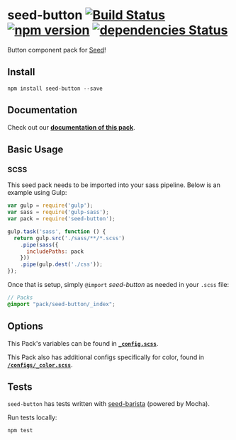 # seed-button [![Build Status](https://travis-ci.org/helpscout/seed-button.svg?branch=master)](https://travis-ci.org/helpscout/seed-button) [![npm version](https://badge.fury.io/js/seed-button.svg)](https://badge.fury.io/js/seed-button) [![dependencies Status](https://david-dm.org/helpscout/seed-button/status.svg)](https://david-dm.org/helpscout/seed-button)

Button component pack for [Seed](https://github.com/helpscout/seed)!


## Install
```
npm install seed-button --save
```


## Documentation

Check out our **[documentation of this pack](http://developer.helpscout.net/seed/packs/seed-button/)**.


## Basic Usage

### SCSS
This seed pack needs to be imported into your sass pipeline. Below is an example using Gulp:


```javascript
var gulp = require('gulp');
var sass = require('gulp-sass');
var pack = require('seed-button');

gulp.task('sass', function () {
  return gulp.src('./sass/**/*.scss')
    .pipe(sass({
      includePaths: pack
    }))
    .pipe(gulp.dest('./css'));
});
```

Once that is setup, simply `@import` *seed-button* as needed in your `.scss` file:

```scss
// Packs
@import "pack/seed-button/_index";
```

## Options

This Pack's variables can be found in **[`_config.scss`](./scss/pack/seed-button/components/button/_config.scss)**.

This Pack also has additional configs specifically for color, found in **[`/configs/_color.scss`](./scss/pack/seed-button/configs/_color.scss)**.


## Tests

`seed-button` has tests written with [seed-barista](https://github.com/helpscout/seed-barista) (powered by Mocha).

Run tests locally:

```
npm test
```
